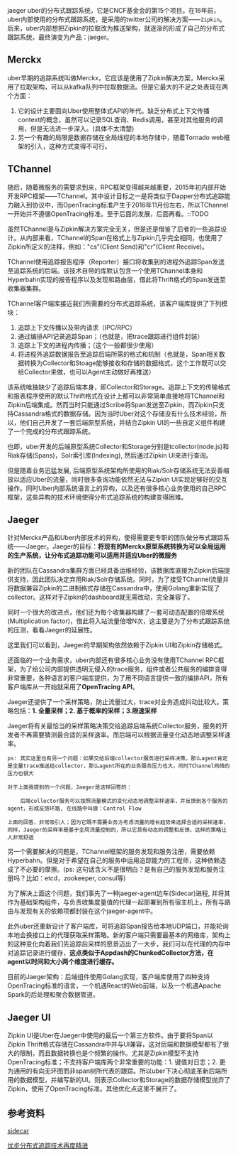 jaeger uber的分布式跟踪系统，它是CNCF基金会的第15个项目。在16年前，uber内部使用的分布式跟踪系统，是采用的twitter公司的解决方案——`Zipkin`。 后来，uber内部想把Zipkin的拉取改为推送架构，就逐渐的形成了自己的分布式跟踪系统，最终演变为产品：jaeger。

## Merckx

uber早期的追踪系统叫做Merckx，它应该是使用了Zipkin解决方案，Merckx采用了拉取架构，可以从kafka队列中拉取数据流。但是它最大的不足之处表现在两个方面：

1. 它的设计主要面向Uber使用整体式API的年代。缺乏分布式上下文传播context的概念，虽然可以记录SQL查询、Redis调用，甚至对其他服务的调用，但是无法进一步深入。(具体不太清楚)
2. 另一个有趣的局限是数据存储在全局线程的本地存储中，随着Tornado web框架的引入，这种方式变得不可行。

## TChannel

随后，随着微服务的需要求到来，RPC框架变得越来越重要，2015年初内部开始开发RPC框架——TChannel。其中设计目标之一是将类似于Dapper分布式追踪能力融入到协议中，而OpenTracing标准产生于2016年11月份左右，所以TChannel一开始并不遵循OpenTracing标准。至于后面的发展，后面再看。::TODO

虽然TChannel是与Zipkin解决方案完全无关，但是还是借鉴了后者的一些追踪设计。从内部来看，TChannel的Span在格式上与Zipkin几乎完全相同，也使用了Zipkin所定义的注释，例如："cs"(Client Send)和"cr"(Client Receive)。

TChannel使用追踪报告程序（Reporter）接口将收集到的进程外追踪Span发送至追踪系统的后端。该技术自带的库默认包含一个使用TChannel本身和Hyperbahn实现的报告程序以及发现和路由层，借此将Thrift格式的Span发送至收集器集群。

TChannel客户端库接近我们所需要的分布式追踪系统，该客户端库提供了下列模块：

1. 追踪上下文传播以及带内请求（IPC/RPC）
2. 通过编排API记录追踪Span；（也就是，把trace跟踪进行组件封装）
3. 追踪上下文的进程内传播；（这个一般都很少使用）
4. 将进程外追踪数据报告至追踪后端所需的格式和机制（也就是，Span相关数据转换为Collector和Stoage能够接收和存储的数据格式，这个工作既可以交给Collector来做，也可以Agent主动做好再推送）

该系统唯独缺少了追踪后端本身，即Collector和Storage。追踪上下文的传输格式和报表程序使用的默认Thrift格式在设计上都可以非常简单直接地将TChannel和Zipkin后端集成。然而当时只能通过Scribe将Span发送至Zipkin，而Zipkin只支持Cassandra格式的数据存储。因为当时Uber对这个存储没有什么技术经验，所以，他们自己开发了一套后端原型系统，并结合Zipkin UI的一些自定义组件构建了一个完成的分布式跟踪系统。

也即，uber开发的后端原型系统Collector和Storage分别是tcollector(node.js)和Riak存储(Spans)，Solr索引库(Indexing), 然后通过Zipkin UI来进行查询。

但是随着业务迅猛发展, 后端原型系统架构所使用的Riak/Solr存储系统无法妥善缩放以适应Uber的流量，同时很多查询功能依然无法与Zipkin UI实现足够好的交互操作。同时Uber内部系统语言上的异构，以及还有很多核心业务使用的自己RPC框架，这些异构的技术环境使得分布式追踪系统的构建变得困难。

## Jaeger

针对Merckx产品和Uber内部技术的异构，使得需要更专职的团队做分布式跟踪系统——Jaeger。Jaeger的目标：**将现有的Merckx原型系统转换为可以全局运用的生产系统，让分布式追踪功能可以适用并适应Uber的微服务**

新的团队在Cassandra集群方面已经具备运维经验，该数据库直接为Zipkin后端提供支持，因此团队决定弃用Riak/Solr存储系统。同时，为了接受TChannel流量并将数据兼容Zipkin的二进制格式存储在Cassandra中，使用Golang重新实现了collector。这样对于Zipkin的dashboard就无需改动，完全兼容了。

同时一个很大的改进点，他们还为每个收集器构建了一套可动态配置的倍增系统(Multiplication factor)，借此将入站流量倍增N次，这主要是为了分布式跟踪系统的压测，看看Jaeger的延展性。

这里我们可以看到，Jaeger的早期架构依然依赖于Zipkin UI和Zipkin存储格式。

还面临的一个业务需求，uber内部还有很多核心业务没有使用TChannel RPC框架，为了给公司内部提供透明无侵入的trace服务，组件或者公共服务的编排变得非常重要，各种语言的客户端库提供，为了用不同语言提供一致的编排API，所有客户端库从一开始就采用了**OpenTracing API**。

Jaeger还提供了一个采样策略，防止流量过大，trace对业务造成抖动比较大。策略包括：**1. 全量采样；2. 基于概率的采样；3.限速采样**


Jaeger将有关最恰当的采样策略决策交给追踪后端系统Collector服务，服务的开发者不再需要猜测最合适的采样速率。而后端可以根据流量变化动态地调整采样速率。

```shell
ps: 其实这里也有另一个问题：如果交给后端collector服务进行采样决策，那么agent肯定是全量trace推送给collector，那么agent所在的业务服务压力也大，同时TChannel网络的压力也很大

对于上面我提到的一个问题，Jaeger是这样回答的：

	后端collector服务可以按照流量模式的变化动态地调整采样速率，并反馈到各个服务的agent，形成反馈环路, 在线路中叫做：Control Flow
	
上面的回答，非常吸引人；因为它既不需要业务方考虑流量的增长趋势来选择合适的采样速率，同样，Jaeger的采样率是基于全局流量控制的，所以它具有动态的调整和反馈。这样的策略让人非常舒适
```

另一个需要解决的问题是，TChannel框架的服务发现和服务注册，需要依赖Hyperbahn。但是对于希望在自己的服务中运用追踪能力的工程师，这种依赖造成了不必要的摩擦。(ps: 这句话含义不是很明白？是有自己的服务发现和服务注册吗？比如：etcd，zookeeper, consul等)


为了解决上面这个问题，我们事先了一种jaeger-agent边车(Sidecar)进程, 并将其作为基础架构组件，与负责收集度量值的代理一起部署到所有宿主机上，所有与路由与发现有关的依赖项都封装在这个jaeger-agent中。

此外uber还重新设计了客户端库，可将追踪Span报告给本地UDP端口，并能轮询本地会换接口上的代理获取采样策略。新的客户端只需要最基本的网络库，架构上的这种变化向着我们先追踪后采样的愿景迈出了一大步，我们可以在代理的内存中对追踪记录进行缓存，**这点类似于Appdash的ChunkedCollector方法，在agent以时间和大小两个维度进行缓存。**


目前的Jaeger架构：后端组件使用Golang实现，客户端库使用了四种支持OpenTracing标准的语言，一个机遇React的Web前端，以及一个机遇Apache Spark的后处理和聚合数据管道。

## Jaeger UI

Zipkin UI是Uber在Jaeger中使用的最后一个第三方软件。由于要将Span以Zipkin Thrift格式存储在Cassandra中并与UI兼容，这对后端和数据模型都有了很大的限制，而且数据转换也是个频繁的操作。尤其是Zipkin模型不支持OpenTracing标准；不支持客户端库两个非常重要的功能：1. 键值对日志；2. 更为通用的有向无环图而非span树所代表的跟踪。所以uber下决心彻底革新后端所用的数据模型，并编写新的UI。则表示Collector和Storage的数据存储模型抛弃了Zipkin，使用了OpenTracing标准。其他优化点这里不展开了。


## 参考资料

[sidecar](https://docs.microsoft.com/zh-cn/azure/architecture/patterns/sidecar)

[优步分布式追踪技术再度精进](http://www.infoq.com/cn/articles/evolving-distributed-tracing-at-uber-engineering#anch150996)


